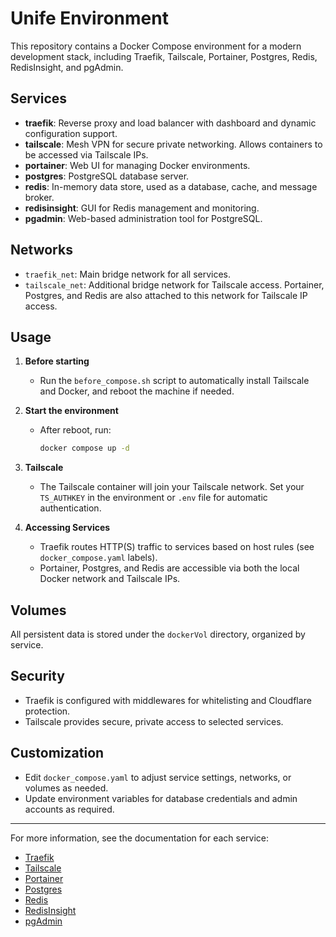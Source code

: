 # Unife Environment

This repository contains a Docker Compose environment for a modern development stack, including Traefik, Tailscale, Portainer, Postgres, Redis, RedisInsight, and pgAdmin.

## Services

- **traefik**: Reverse proxy and load balancer with dashboard and dynamic configuration support.
- **tailscale**: Mesh VPN for secure private networking. Allows containers to be accessed via Tailscale IPs.
- **portainer**: Web UI for managing Docker environments.
- **postgres**: PostgreSQL database server.
- **redis**: In-memory data store, used as a database, cache, and message broker.
- **redisinsight**: GUI for Redis management and monitoring.
- **pgadmin**: Web-based administration tool for PostgreSQL.

## Networks

- `traefik_net`: Main bridge network for all services.
- `tailscale_net`: Additional bridge network for Tailscale access. Portainer, Postgres, and Redis are also attached to this network for Tailscale IP access.

## Usage

1. **Before starting**
   - Run the `before_compose.sh` script to automatically install Tailscale and Docker, and reboot the machine if needed.

2. **Start the environment**
   - After reboot, run:
     ```sh
     docker compose up -d
     ```

3. **Tailscale**
   - The Tailscale container will join your Tailscale network. Set your `TS_AUTHKEY` in the environment or `.env` file for automatic authentication.

4. **Accessing Services**
   - Traefik routes HTTP(S) traffic to services based on host rules (see `docker_compose.yaml` labels).
   - Portainer, Postgres, and Redis are accessible via both the local Docker network and Tailscale IPs.

## Volumes

All persistent data is stored under the `dockerVol` directory, organized by service.

## Security

- Traefik is configured with middlewares for whitelisting and Cloudflare protection.
- Tailscale provides secure, private access to selected services.

## Customization

- Edit `docker_compose.yaml` to adjust service settings, networks, or volumes as needed.
- Update environment variables for database credentials and admin accounts as required.

---

For more information, see the documentation for each service:
- [Traefik](https://doc.traefik.io/traefik/)
- [Tailscale](https://tailscale.com/kb/)
- [Portainer](https://www.portainer.io/)
- [Postgres](https://www.postgresql.org/docs/)
- [Redis](https://redis.io/docs/)
- [RedisInsight](https://docs.redis.com/latest/ri/)
- [pgAdmin](https://www.pgadmin.org/docs/)
